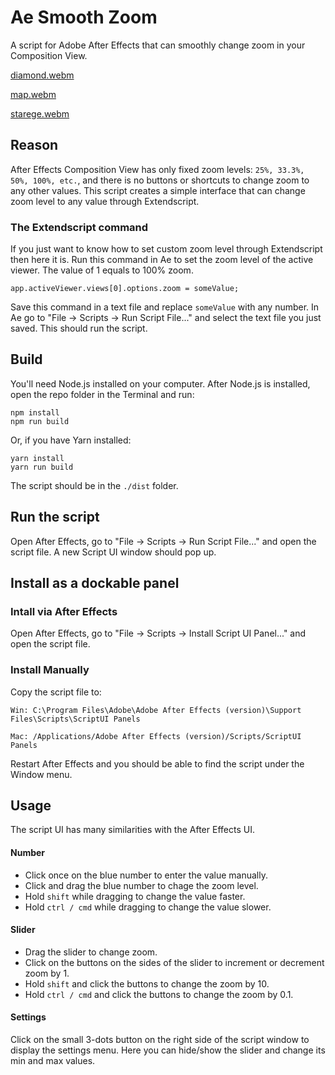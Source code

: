 # Ae Smooth Zoom
A script for Adobe After Effects that can smoothly change zoom in your Composition View.

[diamond.webm](https://github.com/QuisPic/ae-smooth-zoom/assets/56075863/83c9bc7e-286c-4915-91b2-dc7d1ca1f4b7)

[map.webm](https://github.com/QuisPic/ae-smooth-zoom/assets/56075863/811d3433-8170-491e-a2c7-bca56bbf998d)

[starege.webm](https://github.com/QuisPic/ae-smooth-zoom/assets/56075863/d3493b77-eaa2-4549-b3c6-e8e7b28d92ac)

## Reason
After Effects Composition View has only fixed zoom levels: `25%, 33.3%, 50%, 100%, etc.`, and there is no buttons or shortcuts to change zoom to any other values. This script creates a simple interface that can change zoom level to any value through Extendscript.

### The Extendscript command
If you just want to know how to set custom zoom level through Extendscript then here it is.
Run this command in Ae to set the zoom level of the active viewer. The value of 1 equals to 100% zoom.
```
app.activeViewer.views[0].options.zoom = someValue;
```
Save this command in a text file and replace `someValue` with any number. In Ae go to "File -> Scripts -> Run Script File..." and select the text file you just saved. This should run the script.

## Build
You'll need Node.js installed on your computer. After Node.js is installed, open the repo folder in the Terminal and run:

```
npm install
npm run build
```
Or, if you have Yarn installed:
```
yarn install
yarn run build
```
The script should be in the `./dist` folder.

## Run the script
Open After Effects, go to "File -> Scripts -> Run Script File..." and open the script file. A new Script UI window should pop up.

## Install as a dockable panel
### Intall via After Effects
Open After Effects, go to "File -> Scripts -> Install Script UI Panel..." and open the script file.

### Install Manually
Copy the script file to:
```
Win: C:\Program Files\Adobe\Adobe After Effects (version)\Support Files\Scripts\ScriptUI Panels
```
```
Mac: /Applications/Adobe After Effects (version)/Scripts/ScriptUI Panels
```

Restart After Effects and you should be able to find the script under the Window menu.

## Usage
The script UI has many similarities with the After Effects UI.
#### Number
- Click once on the blue number to enter the value manually.
- Click and drag the blue number to chage the zoom level.
- Hold `shift` while dragging to change the value faster.
- Hold `ctrl / cmd` while dragging to change the value slower.

#### Slider
- Drag the slider to change zoom.
- Click on the buttons on the sides of the slider to increment or decrement zoom by 1.
- Hold `shift` and click the buttons to change the zoom by 10.
- Hold `ctrl / cmd` and click the buttons to change the zoom by 0.1.

#### Settings
Click on the small 3-dots button on the right side of the script window to display the settings menu. Here you can hide/show the slider and change its min and max values.
